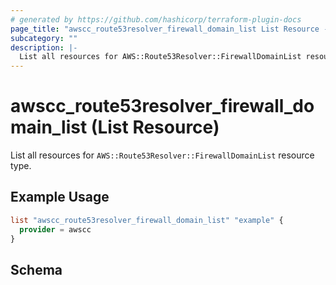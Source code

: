 ```yaml
---
# generated by https://github.com/hashicorp/terraform-plugin-docs
page_title: "awscc_route53resolver_firewall_domain_list List Resource - terraform-provider-awscc"
subcategory: ""
description: |-
  List all resources for AWS::Route53Resolver::FirewallDomainList resource type.
---
```


# awscc_route53resolver_firewall_domain_list (List Resource)

List all resources for `AWS::Route53Resolver::FirewallDomainList` resource type.

## Example Usage

```terraform
list "awscc_route53resolver_firewall_domain_list" "example" {
  provider = awscc
}
```

<!-- schema generated by tfplugindocs -->
## Schema
